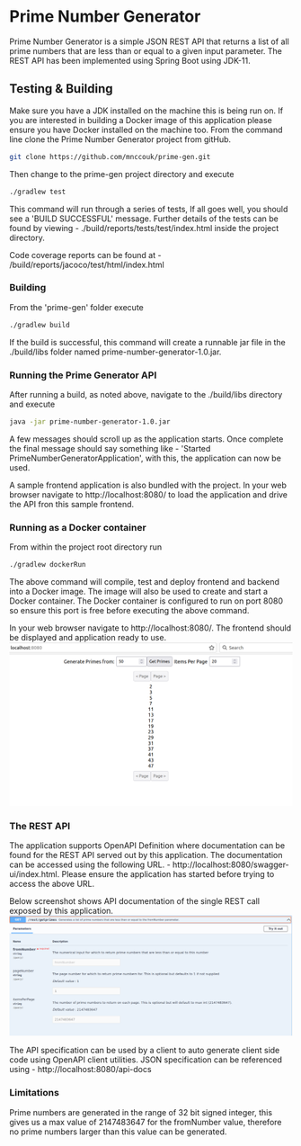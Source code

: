 # Prime Number Generator

Prime Number Generator is a simple JSON REST API that returns a list of all prime numbers that are less than or equal to a given input parameter. The REST API has been implemented using Spring Boot using JDK-11. 

## Testing & Building

Make sure you have a JDK installed on the machine this is being run on. If you are interested in building a Docker image of this application please ensure you have Docker installed on the machine too. From the command line clone the Prime Number Generator project from gitHub.
```bash
git clone https://github.com/mnccouk/prime-gen.git
```

Then change to the prime-gen project directory and execute

```bash
./gradlew test
```

This command will run through a series of tests, If all goes well, you should see a 'BUILD SUCCESSFUL' message. Further details of the tests can be found by viewing - ./build/reports/tests/test/index.html inside the project directory.

Code coverage reports can be found at - /build/reports/jacoco/test/html/index.html

### Building

From the 'prime-gen' folder execute
```bash
./gradlew build
```
If the build is successful, this command will create a runnable jar file in the ./build/libs folder named prime-number-generator-1.0.jar.

### Running the Prime Generator API
After running a build, as noted above, navigate to the ./build/libs directory and execute
```bash
java -jar prime-number-generator-1.0.jar
```
A few messages should scroll up as the application starts. Once complete the final message should say something like - 'Started PrimeNumberGeneratorApplication', with this, the application can now be used.

A sample frontend application is also bundled with the project. In your web browser navigate to http://localhost:8080/ to load the application and drive the API fron this sample frontend.

### Running as a Docker container
From within the project root directory run
```bash
./gradlew dockerRun
```
The above command will compile, test and deploy frontend and backend into a Docker image. The image will also be used to create and start a Docker container. The Docker container is configured to run on port 8080 so ensure this port is free before executing the above command.

In your web browser navigate to http://localhost:8080/. The frontend should be displayed and application ready to use.
![](images/AppImage.png)


### The REST API 
The application supports OpenAPI Definition where documentation can be found for the REST API served out by this application. The documentation can be accessed using the following URL. - http://localhost:8080/swagger-ui/index.html. Please ensure the application has started before trying to access the above URL.

Below screenshot shows API documentation of the single REST call exposed by this application.
![](images/OpenAPI.png)

The API specification can be used by a client to auto generate client side code using OpenAPI client utilities. JSON specification can be referenced using - http://localhost:8080/api-docs


### Limitations
Prime numbers are generated in the range of 32 bit signed integer, this gives us a max value of 2147483647 for the fromNumber value, therefore no prime numbers larger than this value can be generated. 



